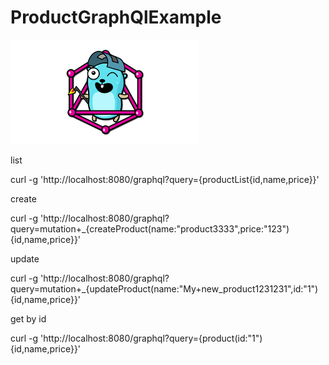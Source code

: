 # ProductGraphQlExample
![Alt text](index.png "Title")
<p>list</p>
<p>curl -g 'http://localhost:8080/graphql?query={productList{id,name,price}}'</p>
<p>create</p>
<p>curl -g 'http://localhost:8080/graphql?query=mutation+_{createProduct(name:"product3333",price:"123"){id,name,price}}'</p>
<p>update</p>
<p>curl -g 'http://localhost:8080/graphql?query=mutation+_{updateProduct(name:"My+new_product1231231",id:"1"){id,name,price}}'</p>
<p>get by id</p>
<p>curl -g 'http://localhost:8080/graphql?query={product(id:"1"){id,name,price}}'</p>
